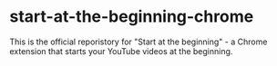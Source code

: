 # start-at-the-beginning-chrome
This is the official reporistory for "Start at the beginning" - a Chrome extension that starts your YouTube videos at the beginning.
